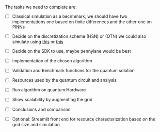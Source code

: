 The tasks we need to complete are:

- [ ] Classical simulation as a becnhmark, we should have two implementations one based on finite differences and the other one on PINNs
- [ ] Decide on the discretization scheme (HSN) or (QTN) we could also simulate using [this](https://arxiv.org/abs/2412.17206) or [this](https://link.springer.com/article/10.1007/s11128-021-03391-8)
- [ ] Decide on the SDK to use, maybe pennylane would be best
- [ ] Implementation of the chosen algorithm
- [ ] Validation and Benchmark functions for the quantum solution 
- [ ] Resources used by the quantum circuit and analysis
- [ ] Run algorithm on quantum Hardware
- [ ] Show scalability by augmenting the grid
- [ ] Conclusions and comparison
- [ ] Optional: Streamlit front end for resource characterization based on the grid size and simulation

